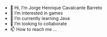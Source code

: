 - 👋 Hi, I’m Jorge Henrique Cavalcante Barreto
- 👀 I’m interested in games
- 🌱 I’m currently learning Java
- 💞️ I’m looking to collaborate 
- 📫 How to reach me ...

<!---
Jorge-HCB/Jorge-HCB is a ✨ special ✨ repository because its `README.md` (this file) appears on your GitHub profile.
You can click the Preview link to take a look at your changes.
--->
